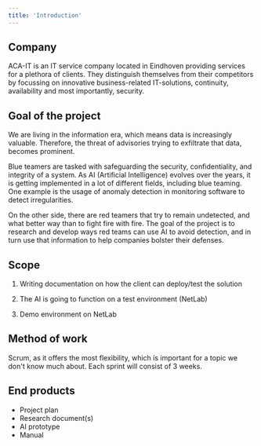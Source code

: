 ```yaml
---
title: 'Introduction'
---
```


## Company

ACA-IT is an IT service company located in Eindhoven providing services for a plethora of clients. They distinguish themselves from their competitors by focussing on innovative business-related IT-solutions, continuity, availability and most importantly, security.

## Goal of the project

We are living in the information era, which means data is increasingly valuable. Therefore, the threat of advisories trying to exfiltrate that data, becomes prominent.

Blue teamers are tasked with safeguarding the security, confidentiality, and integrity of a system. As AI (Artificial Intelligence) evolves over the years, it is getting implemented in a lot of different fields, including blue teaming. One example is the usage of anomaly detection in monitoring software to detect irregularities.

On the other side, there are red teamers that try to remain undetected, and what better way than to fight fire with fire. The goal of the project is to research and develop ways red teams can use AI to avoid detection, and in turn use that information to help companies bolster their defenses.

## Scope

1. Writing documentation on how the client can deploy/test the solution

2. The AI is going to function on a test environment (NetLab)

3. Demo environment on NetLab

## Method of work

Scrum, as it offers the most flexibility, which is important for a topic we don't know much about. Each sprint will consist of 3 weeks.

## End products

- Project plan
- Research document(s)
- AI prototype
- Manual
